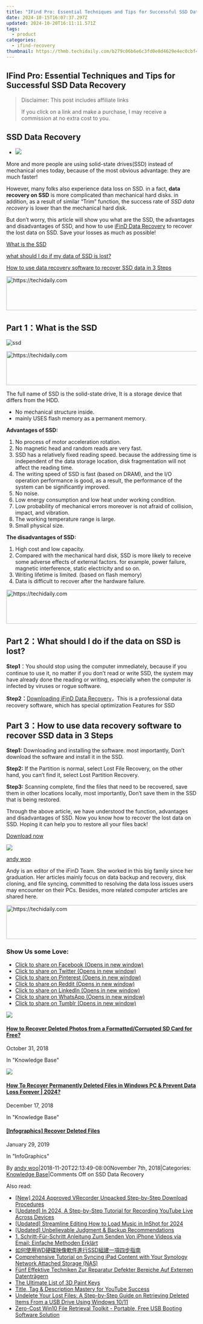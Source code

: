 ```yaml
---
title: "IFind Pro: Essential Techniques and Tips for Successful SSD Data Recovery"
date: 2024-10-15T16:07:37.297Z
updated: 2024-10-20T16:11:11.571Z
tags:
  - product
categories:
  - ifind-recovery
thumbnail: https://thmb.techidaily.com/b279c06b6e6c3fd0e8d4629e4ec0cbf49c045cc7b02c032f41a1f426c3c24ec8.jpg
---
```


## IFind Pro: Essential Techniques and Tips for Successful SSD Data Recovery

>  Disclaimer: This post includes affiliate links
>
>  If you click on a link and make a purchase, I may receive a commission at no extra cost to you.
>

## SSD Data Recovery

* ![](https://www.ifind-recovery.com/wp-content/uploads/2018/11/SSD-Data-Recovery-e1541659208317.jpg)

More and more people are using solid-state drives(SSD) instead of mechanical ones today, because of the most obvious advantage: they are much faster!

However, many folks also experience data loss on SSD. in a fact, **data recovery on SSD** is more complicated than mechanical hard disks. in addition, as a result of similar “Trim” function, the success rate of _SSD data recovery_ is lower than the mechanical hard disk.

But don’t worry, this article will show you what are the SSD, the advantages and disadvantages of SSD, and how to use [iFinD Data Recovery](https://tools.techidaily.com/ifind-recovery/products/) to recover the lost data on SSD. Save your losses as much as possible!

[What is the SSD](https://tools.techidaily.com/ifind-recovery/products/)

[what should I do if my data of SSD is lost?](https://tools.techidaily.com/ifind-recovery/products/)

[How to use data recovery software to recover SSD data in 3 Steps](https://tools.techidaily.com/ifind-recovery/products/)

<!-- affiliate ads begin -->
<a href="https://bluettiit.sjv.io/c/5597632/2148129/17093" target="_top" id="2148129">
  <img src="//a.impactradius-go.com/display-ad/17093-2148129" border="0" alt="https://techidaily.com" width="728" height="90"/>
</a>
<img height="0" width="0" src="https://bluettiit.sjv.io/i/5597632/2148129/17093" style="position:absolute;visibility:hidden;" border="0" />
<!-- affiliate ads end -->

## Part 1：What is the SSD

![](https://i0.wp.com/www.ifind-recovery.com/wp-content/uploads/2018/11/ssd.png?resize=300%2C189&ssl=1 "ssd")

<!-- affiliate ads begin -->
<a href="https://imp.i357552.net/c/5597632/1006793/11832" target="_top" id="1006793">
  <img src="//a.impactradius-go.com/display-ad/11832-1006793" border="0" alt="https://techidaily.com" width="728" height="90"/>
</a>
<img height="0" width="0" src="https://imp.i357552.net/i/5597632/1006793/11832" style="position:absolute;visibility:hidden;" border="0" />
<!-- affiliate ads end -->

The full name of SSD is the solid-state drive, It is a storage device that differs from the HDD.

* No mechanical structure inside.
* mainly USES flash memory as a permanent memory.

**Advantages of SSD:**

1. No process of motor acceleration rotation.
2. No magnetic head and random reads are very fast.
3. SSD has a relatively fixed reading speed. because the addressing time is independent of the data storage location, disk fragmentation will not affect the reading time.
4. The writing speed of SSD is fast (based on DRAM), and the I/O operation performance is good, as a result, the performance of the system can be significantly improved.
5. No noise.
6. Low energy consumption and low heat under working condition.
7. Low probability of mechanical errors moreover is not afraid of collision, impact, and vibration.
8. The working temperature range is large.
9. Small physical size.

**The disadvantages of SSD:**

1. High cost and low capacity.
2. Compared with the mechanical hard disk, SSD is more likely to receive some adverse effects of external factors. for example, power failure, magnetic interference, static electricity and so on.
3. Writing lifetime is limited. (based on flash memory)
4. Data is difficult to recover after the hardware failure.

<!-- affiliate ads begin -->
<a href="https://ephamedtechinc.pxf.io/c/5597632/2137224/26400" target="_top" id="2137224">
  <img src="//a.impactradius-go.com/display-ad/26400-2137224" border="0" alt="https://techidaily.com" width="728" height="90"/>
</a>
<img height="0" width="0" src="https://ephamedtechinc.pxf.io/i/5597632/2137224/26400" style="position:absolute;visibility:hidden;" border="0" />
<!-- affiliate ads end -->

## Part 2：What should I do if the data on SSD is lost?

**Step1**：You should stop using the computer immediately, because if you continue to use it, no matter if you don’t read or write SSD, the system may have already done the reading or writing, especially when the computer is infected by viruses or rogue software.

**Step2：**[Downloading iFinD Data Recovery](https://tools.techidaily.com/ifind-recovery/products/)，This is a professional data recovery software, which has special optimization Features for SSD

## Part 3：How to use data recovery software to recover SSD data in 3 Steps

**Step1:** Downloading and installing the software. most importantly, Don’t download the software and install it in the SSD.

**Step2:** If the Partition is normal, select Lost File Recovery, on the other hand, you can’t find it, select Lost Partition Recovery.

**Step3:** Scanning complete, find the files that need to be recovered, save them in other locations locally, most importantly, Don’t save them in the SSD that is being restored.

Through the above article, we have understood the function, advantages and disadvantages of SSD. Now you know how to recover the lost data on SSD. Hoping it can help you to restore all your files back!

[Download now](https://tools.techidaily.com/ifind-recovery/products/)

![](https://i0.wp.com/www.ifind-recovery.com/wp-content/uploads/2024/03/R-C.png?resize=100%2C100&ssl=1)

[andy woo](https://tools.techidaily.com/ifind-recovery/products/)

Andy is an editor of the iFinD Team. She worked in this big family since her graduation. Her articles mainly focus on data backup and recovery, disk cloning, and file syncing, committed to resolving the data loss issues users may encounter on their PCs. Besides, more related computer articles are shared here.

<!-- affiliate ads begin -->
<a href="https://appsumo.8odi.net/c/5597632/2118314/7443" target="_top" id="2118314">
  <img src="//a.impactradius-go.com/display-ad/7443-2118314" border="0" alt="https://techidaily.com" width="728" height="90"/>
</a>
<img height="0" width="0" src="https://appsumo.8odi.net/i/5597632/2118314/7443" style="position:absolute;visibility:hidden;" border="0" />
<!-- affiliate ads end -->

### Show Us some Love:

* [Click to share on Facebook (Opens in new window)](https://www.ifind-recovery.com/how-to/ssd-data-recovery/?share=facebook&nb=1 "Click to share on Facebook")
* [Click to share on Twitter (Opens in new window)](https://www.ifind-recovery.com/how-to/ssd-data-recovery/?share=twitter&nb=1 "Click to share on Twitter")
* [Click to share on Pinterest (Opens in new window)](https://www.ifind-recovery.com/how-to/ssd-data-recovery/?share=pinterest&nb=1 "Click to share on Pinterest")
* [Click to share on Reddit (Opens in new window)](https://www.ifind-recovery.com/how-to/ssd-data-recovery/?share=reddit&nb=1 "Click to share on Reddit")
* [Click to share on LinkedIn (Opens in new window)](https://www.ifind-recovery.com/how-to/ssd-data-recovery/?share=linkedin&nb=1 "Click to share on LinkedIn")
* [Click to share on WhatsApp (Opens in new window)](https://www.ifind-recovery.com/how-to/ssd-data-recovery/?share=jetpack-whatsapp&nb=1 "Click to share on WhatsApp")
* [Click to share on Tumblr (Opens in new window)](https://www.ifind-recovery.com/how-to/ssd-data-recovery/?share=tumblr&nb=1 "Click to share on Tumblr")

[![](https://i0.wp.com/www.ifind-recovery.com/wp-content/uploads/2018/10/How-To-Recover-Deleted-Photos-Pictures-From-SD-Card-1.jpg?fit=640%2C426&ssl=1&resize=350%2C200)](https://tools.techidaily.com/ifind-recovery/products/)

#### [How to Recover Deleted Photos from a Formatted/Corrupted SD Card for Free?](https://tools.techidaily.com/ifind-recovery/products/)

October 31, 2018

In "Knowledge Base"

[![](https://i0.wp.com/www.ifind-recovery.com/wp-content/uploads/2018/12/Windows_10.png?fit=1025%2C576&ssl=1&resize=350%2C200)](https://tools.techidaily.com/ifind-recovery/products/)

#### [How To Recover Permanently Deleted Files in Windows PC & Prevent Data Loss Forever | 2024?](https://tools.techidaily.com/ifind-recovery/products/)

December 17, 2018

In "Knowledge Base"

[](https://tools.techidaily.com/ifind-recovery/products/)

#### [\[Infographics\] Recover Deleted Files](https://tools.techidaily.com/ifind-recovery/products/)

January 29, 2019

In "InfoGraphics"

By [andy woo](https://tools.techidaily.com/ifind-recovery/products/)|2018-11-20T22:13:49-08:00November 7th, 2018|Categories: [Knowledge Base](https://tools.techidaily.com/ifind-recovery/products/)|Comments Off on SSD Data Recovery

<ins class="adsbygoogle"
     style="display:block"
     data-ad-format="autorelaxed"
     data-ad-client="ca-pub-7571918770474297"
     data-ad-slot="1223367746"></ins>

<ins class="adsbygoogle"
     style="display:block"
     data-ad-client="ca-pub-7571918770474297"
     data-ad-slot="8358498916"
     data-ad-format="auto"
     data-full-width-responsive="true"></ins>

<span class="atpl-alsoreadstyle">Also read:</span>
<div><ul>
<li><a href="https://screen-sharing-recording.techidaily.com/new-2024-approved-vrecorder-unpacked-step-by-step-download-procedures/"><u>[New] 2024 Approved VRecorder Unpacked Step-by-Step Download Procedures</u></a></li>
<li><a href="https://screen-sharing-recording.techidaily.com/updated-in-2024-a-step-by-step-tutorial-for-recording-youtube-live-across-devices/"><u>[Updated] In 2024, A Step-by-Step Tutorial for Recording YouTube Live Across Devices</u></a></li>
<li><a href="https://fox-boxes.techidaily.com/updated-streamline-editing-how-to-load-music-in-inshot-for-2024/"><u>[Updated] Streamline Editing How to Load Music in InShot for 2024</u></a></li>
<li><a href="https://fox-cloud.techidaily.com/updated-unbelievable-judgment-and-backup-recommendations/"><u>[Updated] Unbelievable Judgment & Backup Recommendations</u></a></li>
<li><a href="https://solve-manuals.techidaily.com/1-schritt-fur-schritt-anleitung-zum-senden-von-iphone-videos-via-email-einfache-methoden-erklart/"><u>1. Schritt-Für-Schritt Anleitung Zum Senden Von iPhone Videos via Email: Einfache Methoden Erklärt</u></a></li>
<li><a href="https://solve-manuals.techidaily.com/wdssd/"><u>如何使用WD硬碟映像軟件進行SSD組建一項四步指南</u></a></li>
<li><a href="https://solve-manuals.techidaily.com/comprehensive-tutorial-on-syncing-ipad-content-with-your-synology-network-attached-storage-nas/"><u>Comprehensive Tutorial on Syncing iPad Content with Your Synology Network Attached Storage (NAS)</u></a></li>
<li><a href="https://win-manuals.techidaily.com/funf-effektive-techniken-zur-reparatur-defekter-bereiche-auf-externen-datentragern/"><u>Fünf Effektive Techniken Zur Reparatur Defekter Bereiche Auf Externen Datenträgern</u></a></li>
<li><a href="https://win11.techidaily.com/the-ultimate-list-of-3d-paint-keys/"><u>The Ultimate List of 3D Paint Keys</u></a></li>
<li><a href="https://youtube-data.techidaily.com/-tag-and-description-mastery-for-youtube-success/"><u>Title, Tag & Description Mastery for YouTube Success</u></a></li>
<li><a href="https://solve-manuals.techidaily.com/undelete-your-lost-files-a-step-by-step-guide-on-retrieving-deleted-items-from-a-usb-drive-using-windows-1011/"><u>Undelete Your Lost Files: A Step-by-Step Guide on Retrieving Deleted Items From a USB Drive Using Windows 10/11</u></a></li>
<li><a href="https://solve-manuals.techidaily.com/zero-cost-win10-file-retrieval-toolkit-portable-free-usb-booting-software-solution/"><u>Zero-Cost Win10 File Retrieval Toolkit - Portable, Free USB Booting Software Solution</u></a></li>
</ul></div>

